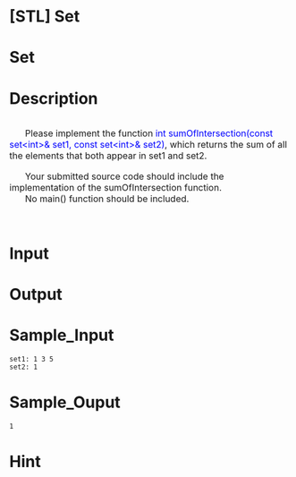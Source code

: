 # [STL] Set

# Set

# Description
<div>&nbsp;</div>
<div style="text-indent: 21pt"><font size="3">Please implement the function&nbsp;<span style="color: #0000ff">int sumOfIntersection(const set&lt;int&gt;&amp; set1, const set&lt;int&gt;&amp; set2)</span>, which&nbsp;returns the sum of all the elements that both appear in set1 and set2.</font></div>
<div>&nbsp;</div>
<div style="text-indent: 21pt"><font size="3">Your submitted source code should&nbsp;include the implementation of the sumOfIntersection function.</font></div>
<div style="text-indent: 21pt"><font size="3">No main() function should be included.</font></div>
<p>&nbsp;</p>

# Input


# Output


# Sample_Input
```
set1: 1 3 5
set2: 1
```

# Sample_Ouput
```
1
```

# Hint



